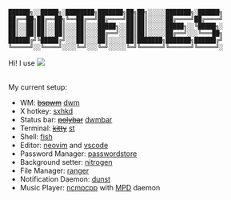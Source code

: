     ██████╗░░█████╗░████████╗███████╗██╗██╗░░░░░███████╗░██████╗
    ██╔══██╗██╔══██╗╚══██╔══╝██╔════╝██║██║░░░░░██╔════╝██╔════╝
    ██║░░██║██║░░██║░░░██║░░░█████╗░░██║██║░░░░░█████╗░░╚█████╗░
    ██║░░██║██║░░██║░░░██║░░░██╔══╝░░██║██║░░░░░██╔══╝░░░╚═══██╗
    ██████╔╝╚█████╔╝░░░██║░░░██║░░░░░██║███████╗███████╗██████╔╝
    ╚═════╝░░╚════╝░░░░╚═╝░░░╚═╝░░░░░╚═╝╚══════╝╚══════╝╚═════╝░
Hi! I use <a href="https://www.archlinux.org/"><img src="https://img.shields.io/badge/Arch-BTW-blue?logo=arch%20linux"></a><br><br>

My current setup:

- WM: ~~[bspwm](https://github.com/baskerville/bspwm)~~ [dwm](https://dwm.suckless.org/)
- X hotkey: [sxhkd](https://github.com/baskerville/sxhkd)
- Status bar: ~~[polybar](https://github.com/polybar/polybar)~~ [dwmbar](https://github.com/thytom/dwmbar)
- Terminal: ~~[kitty](https://github.com/kovidgoyal/kitty)~~ [st](https://st.suckless.org/)
- Shell: [fish](https://github.com/fish-shell/fish-shell)
- Editor: [neovim](https://github.com/neovim/neovim) and [vscode](https://github.com/microsoft/vscode)
- Password Manager: [passwordstore](https://git.zx2c4.com/password-store)
- Background setter: [nitrogen](https://github.com/l3ib/nitrogen)
- File Manager: [ranger](https://github.com/ranger/ranger)
- Notification Daemon: [dunst](https://github.com/dunst-project/dunst)
- Music Player: [ncmpcpp](https://github.com/ncmpcpp/ncmpcpp) with [MPD](https://github.com/MusicPlayerDaemon/MPD) daemon
